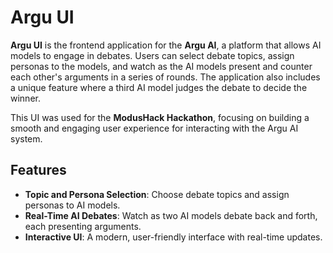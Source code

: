 # Argu UI

**Argu UI** is the frontend application for the **Argu AI**, a  platform that allows AI models to engage in debates. Users can select debate topics, assign personas to the models, and watch as the AI models present and counter each other's arguments in a series of rounds. The application also includes a unique feature where a third AI model judges the debate to decide the winner.

This  UI was used for the **ModusHack Hackathon**, focusing on building a smooth and engaging user experience for interacting with the Argu AI system.


## Features

- **Topic and Persona Selection**: Choose debate topics and assign personas to AI models.
- **Real-Time AI Debates**: Watch as two AI models debate back and forth, each presenting arguments.
- **Interactive UI**: A modern, user-friendly interface with real-time updates.
